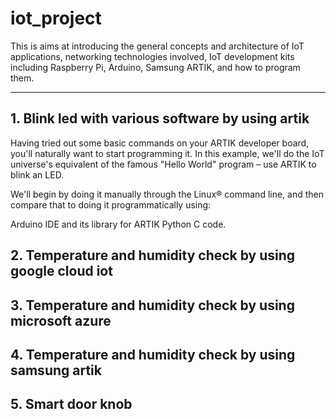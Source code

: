 # iot_project
This is aims at introducing the general concepts and architecture of IoT applications, networking technologies involved, IoT development kits including Raspberry Pi, Arduino, Samsung ARTIK, and how to program them.

---
## 1. Blink led with various software by using artik
Having tried out some basic commands on your ARTIK developer board, you'll naturally want to start programming it. In this example, we'll do the IoT universe's equivalent of the famous "Hello World" program – use ARTIK to blink an LED.

We'll begin by doing it manually through the Linux® command line, and then compare that to doing it programmatically using:

Arduino IDE and its library for ARTIK
Python
C code.

## 2. Temperature and humidity check by using google cloud iot
## 3. Temperature and humidity check by using microsoft azure
## 4. Temperature and humidity check by using samsung artik
## 5. Smart door knob

